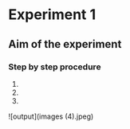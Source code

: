 # Experiment 1
## Aim of the experiment
### Step by step procedure
1.
2.
3.
![output](images (4).jpeg)

